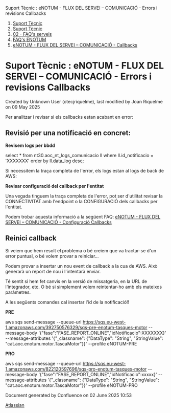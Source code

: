 Suport Tècnic : eNOTUM - FLUX DEL SERVEI – COMUNICACIÓ - Errors i revisions Callbacks  

1.  [Suport Tècnic](index.md)
2.  [Suport Tècnic](13893782.md)
3.  [02 - FAQ's serveis](26313393.md)
4.  [FAQ's ENOTUM](28705561.md)
5.  [eNOTUM - FLUX DEL SERVEI – COMUNICACIÓ - Callbacks](36341203.md)

Suport Tècnic : eNOTUM - FLUX DEL SERVEI – COMUNICACIÓ - Errors i revisions Callbacks
=====================================================================================

Created by Unknown User (otecjriquelme), last modified by Joan Riquelme on 09 May 2025

Per analitzar i revisar si els callbacks estan acabant en error:

Revisió per una notificació en concret:
---------------------------------------

  

  

**Revisem logs per bbdd**

select \* from nt30.aoc\_nt\_logs\_comunicacio ll
where ll.id\_notificacio = 'XXXXXXX'
order by ll.data\_log desc;

Si necessitem la traça completa de l'error, els logs estan al logs de back de AWS:

**Revisar configuració del callback per l'entitat**

Una vegada tinguem la traça completa de l'error, pot ser d'utilitat revisar la CONNECTIVITAT amb l'endpoint o la CONFIGURACIÓ dels callbacks per l'entitat.

Podem trobar aquesta informació a la següent FAQ: [eNOTUM - FLUX DEL SERVEI – COMUNICACIÓ - Configuració Callbacks](26313198.md)

Reinici callback
----------------

  

Si veiem que hem resolt el problema o bé creiem que va tractar-se d'un error puntual, o bé volem provar a reiniciar...

Podem provar a insertar un nou event de callback a la cua de AWS. Això generarà un report de nou i l'intentarà enviar.

Té sentit si hem fet canvis en la versió de missatgeria, en la URL de l'integrador, etc. O bé si simplement volem reintentar-ho amb els mateixos paràmetres.

A les següents comandes cal insertar l'id de la notificació!!

  

**PRE**

aws sqs send-message --queue-url https://sqs.eu-west-1.amazonaws.com/392750576329/sqs-pre-enotum-tasques-motor --message-body '{"fase":"FASE\_REPORT\_ONLINE","idNotificacio":XXXXXXX}' --message-attributes '{"\_classname": {"DataType": "String", "StringValue": "cat.aoc.enotum.motor.TascaMotor"}}' --profile eNOTUM-PRE

  

**PRO**

aws sqs send-message --queue-url https://sqs.eu-west-1.amazonaws.com/822120597696/sqs-pro-enotum-tasques-motor --message-body '{"fase":"FASE\_REPORT\_ONLINE","idNotificacio":xxxxx}' --message-attributes '{"\_classname": {"DataType": "String", "StringValue": "cat.aoc.enotum.motor.TascaMotor"}}' --profile eNOTUM-PRO

Document generated by Confluence on 02 June 2025 10:53

[Atlassian](http://www.atlassian.com/)